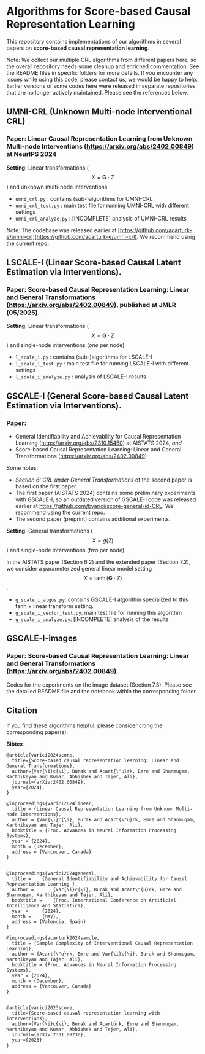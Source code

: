 # Algorithms for Score-based Causal Representation Learning

This repository contains implementations of our algorithms in several papers on **score-based causal representation learning**. 

Note: We collect our multiple CRL algorithms from different papers here, so the overall repository needs some cleanup and enriched commentation. See the README files in specific folders for more details. If you encounter any issues while using this code, please contact us, we would be happy to help. Earlier versions of some codes here were released in separate repositories that are no longer actively maintained. Please see the references below.


## UMNI-CRL (Unknown Multi-node Interventional CRL)

### **Paper**: Linear Causal Representation Learning from Unknown Multi-node Interventions (https://arxiv.org/abs/2402.00849) at NeurIPS 2024

**Setting**: Linear transformations ($$X = \mathbf{G} \cdot Z$$) and unknown multi-node interventions

- `umni_crl.py` : contains (sub-)algorithms for UMNI-CRL
- `umni_crl_test.py` : main test file for running UMNI-CRL with different settings
- `umni_crl_analyze.py` : [INCOMPLETE] analysis of UMNI-CRL results

Note: The codebase was released earlier at [https://github.com/acarturk-e/umni-crl](https://github.com/acarturk-e/umni-crl). We recommend using the current repo.

## LSCALE-I (Linear Score-based Causal Latent Estimation via Interventions). 

### **Paper**: Score-based Causal Representation Learning: Linear and General Transformations (https://arxiv.org/abs/2402.00849), published at JMLR (05/2025).

**Setting**: Linear transformations ($$X = \mathbf{G} \cdot Z$$) and single-node interventions (*one* per node)
 
- `l_scale_i.py` : contains (sub-)algorithms for LSCALE-I
- `l_scale_i_test.py` : main test file for running LSCALE-I with different settings
- `l_scale_i_analyze.py` : analysis of LSCALE-I results.


## GSCALE-I (General Score-based Causal Latent Estimation via Interventions). 

### **Paper**: 
- General Identifiability and Achievability for Causal Representation Learning (https://arxiv.org/abs/2310.15450) at AISTATS 2024, *and*
- Score-based Causal Representation Learning: Linear and General Transformations (https://arxiv.org/abs/2402.00849) 

Some notes:
- *Section 6: CRL under General Transformations* of the second paper is based on the first paper. 
- The first paper (AISTATS 2024) contains some preliminary experiments with GSCALE-I, so an outdated version of GSCALE-I code was released earlier at https://github.com/bvarici/score-general-id-CRL. We recommend using the current repo.
- The second paper (preprint) contains additional experiments.

**Setting**: General transformations ($$X = g(Z)$$) and single-node interventions (*two* per node)

In the AISTATS paper (Section 6.2) and the extended paper (Section 7.2), we consider a parameterized general linear model setting $$X = \tanh(\mathbf{G} \cdot Z)$$.
- `g_scale_i_algos.py`: contains GSCALE-I algorithm specialized to this tanh + linear transform setting.
- `g_scale_i_vector_test.py`: main test file for running this algorithm
- `g_scale_i_analyze.py`: [INCOMPLETE] analysis of the results

## GSCALE-I-images

### **Paper**: Score-based Causal Representation Learning: Linear and General Transformations (https://arxiv.org/abs/2402.00849)

Codes for the experiments on the image dataset (Section 7.3). Please see the detailed README file and the notebook within the corresponding folder.

## Citation

If you find these algorithms helpful, please consider citing the corresponding paper(s).

**Bibtex**
```
@article{varici2024score,
  title={Score-based causal representation learning: Linear and General Transformations},
  author={Var{\i}c{\i}, Burak and Acart{\"u}rk, Emre and Shanmugam, Karthikeyan and Kumar, Abhishek and Tajer, Ali},
  journal={arXiv:2402.00849},
  year={2024},
}

@inproceedings{varici2024linear,
  title = {Linear Causal Representation Learning from Unknown Multi-node Interventions},
  author = {Var{\i}c{\i}, Burak and Acart{\"u}rk, Emre and Shanmugam, Karthikeyan and Tajer, Ali},
  booktitle = {Proc. Advances in Neural Information Processing Systems},
  year = {2024},
  month = {December},
  address = {Vancouver, Canada}
}


@inproceedings{varici2024general,
  title = 	 {General Identifiability and Achievability for Causal Representation Learning },
  author =       {Var{\i}c{\i}, Burak and Acart\"{u}rk, Emre and Shanmugam, Karthikeyan and Tajer, Ali},
  booktitle = 	 {Proc. International Conference on Artificial Intelligence and Statistics},
  year = 	 {2024},
  month = 	 {May},
  address = {Valencia, Spain}
}

@inproceedings{acarturk2024sample,
  title = {Sample Complexity of Interventional Causal Representation Learning},
  author = {Acart{\"u}rk, Emre and Var{\i}c{\i}, Burak and Shanmugam, Karthikeyan and Tajer, Ali},
  booktitle = {Proc. Advances in Neural Information Processing Systems},
  year = {2024},
  month = {December},
  address = {Vancouver, Canada}
}


@article{varici2023score,
  title={Score-based causal representation learning with interventions},
  author={Var{\i}c{\i}, Burak and Acartürk, Emre and Shanmugam, Karthikeyan and Kumar, Abhishek and Tajer, Ali},
  journal={arXiv:2301.08230},
  year={2023}
}
```
